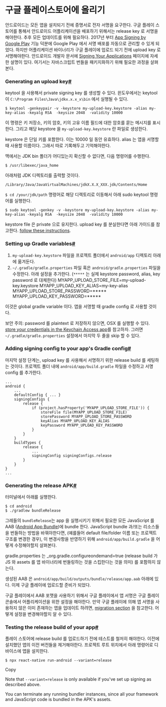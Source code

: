 # 구글 플레이스토어에 올리기

안드로이드는 모든 앱을 설치되기 전에 증명서로 전자 서명을 요구한다. 구글 플레이 스토어를 통해서 안드로이드 어플리케이션을 배포하기 위해서는 release key 로 서명을 해야한다. 추후 모든 업데이트를 위해 필요하다. 2017년 부터  [App Signing by Google Play](https://developer.android.com/studio/publish/app-signing#app-signing-google-play)  기능 덕분에 Google Play 에서 서명 배포를 자동으로 관리할 수 있게 되었다. 하지만 어플리케이션 바이너리가 구글 플레이에 업로드 되기 전에 upload key 로 서명해야한다. 
안드로이드 개발자 문서에  [Signing Your Applications](https://developer.android.com/tools/publishing/app-signing.html) 페이지에 자세한 설명이 있다. 여기서는 자바스크립트 번들을 패키지화하기 위해 필요한 과정을 살펴본다.

### Generating an upload key[#](https://reactnative.dev/docs/getting-started#generating-an-upload-key "Direct link to heading")

keytool 을 사용해서 private signing key 를 생성할 수 있다. 윈도우에서는 keytool 이 `C:\Program Files\Java\jdkx.x.x_x\bin` 에서 실행될 수 있다. 

```
$ keytool -genkeypair -v -keystore my-upload-key.keystore -alias my-key-alias -keyalg RSA  -keysize 2048  -validity 10000
```
이 명령은 키 저장소, 키의 암호, 키의 고유 이름 필드에 대한 암호를 묻는 메시지를 표시한다. 그리고 해당 keystore 을   `my-upload-key.keystore` 란 파일로 생성한다.

keystore 은 단일 키를 포함한다. 이는 10000 일 동안 유효하다. alias 는 앱을 서명할 때 사용할 이름이다. 그래서 따로 기록해두고 기억해야한다.

맥에서는 JDK bin 폴더가 어디있는지 확신할 수 없다면, 다음 명령어를 수행한다.

```
$ /usr/libexec/java_home
```
아래처럼 JDK 디렉토리를 출력할 것이다. 

```
/Library/Java/JavaVirtualMachines/jdkX.X.X_XXX.jdk/Contents/Home
```

`$ cd /your/jdk/path` 명령어로 해당 디렉토리로 이동해서 아래 sudo keytool 명령어를 실행한다. 

```
$ sudo keytool -genkey -v -keystore my-upload-key.keystore -alias my-key-alias -keyalg RSA  -keysize 2048  -validity 10000
```
keystore file 은 private 으로 유지한다. upload key 를 분실한다면 아래 가이드를 참고한다.
[follow these instructions](https://support.google.com/googleplay/android-developer/answer/7384423#reset).


### Setting up Gradle variables[#](https://reactnative.dev/docs/getting-started#setting-up-gradle-variables "Direct link to heading")

1. `my-upload-key.keystore` 파일을 프로젝트 폴더에서 `android/app` 디렉토리 아래에 옮겨둔다.
2. `~/.gradle/gradle.properties` 파일 혹은 `android/gradle.properties` 파일을 수정한다. 아래 설정을 추가한다. (`*****` 는 실제 keystore password, alias, key password 로 대체한다)
MYAPP_UPLOAD_STORE_FILE=my-upload-key.keystore
MYAPP_UPLOAD_KEY_ALIAS=my-key-alias
MYAPP_UPLOAD_STORE_PASSWORD=*****
MYAPP_UPLOAD_KEY_PASSWORD=*****

이것은 global gradle variable 이다. 앱을 서명할 때 gradle config 로 사용할 것이다. 

보안 주의: password 를 plaintext 로 저장하지 않으면, OSX 를 실행할 수 있다.  [store your credentials in the Keychain Access app](https://pilloxa.gitlab.io/posts/safer-passwords-in-gradle/)를 참고하자. 그러면 `~/.gradle/gradle.properties` 설정에서 마지막 두 줄을 skip 할 수 있다. 

### Adding signing config to your app's Gradle config[#](https://reactnative.dev/docs/getting-started#adding-signing-config-to-your-apps-gradle-config "Direct link to heading")

마지막 설정 단계는, upload key 를 사용해서 서명하기 위한 release build 를 세팅하는 것이다.
프로젝트 폴더 내에 `android/app/build.gradle` 파일을 수정하고 서명 config 를 추가한다.

```
...
android {
    ...
    defaultConfig { ... }
    signingConfigs {
        release {
            if (project.hasProperty('MYAPP_UPLOAD_STORE_FILE')) {
                storeFile file(MYAPP_UPLOAD_STORE_FILE)
                storePassword MYAPP_UPLOAD_STORE_PASSWORD
                keyAlias MYAPP_UPLOAD_KEY_ALIAS
                keyPassword MYAPP_UPLOAD_KEY_PASSWORD
            }
        }
    }
    buildTypes {
        release {
            ...
            signingConfig signingConfigs.release
        }
    }
}
...
```

### Generating the release APK[#](https://reactnative.dev/docs/getting-started#generating-the-release-apk "Direct link to heading")

터미널에서 아래를 실행한다.
```
$ cd android
$ ./gradlew bundleRelease
```
그레들의 `bundleRelease`는 app 을 실행시키기 위해서 필요한 모든 JavaScript 를 AAB ([Android App Bundle](https://developer.android.com/guide/app-bundle))에 bundle 한다. JavaScript bundle 과/또는 리소스들을 번들하는 방법을 바꿔야한다면, (예를들어 default file/folder 이름 또는 프로젝트 구조를 변경한 경우), 이 변경사항을 반영하기 위해 `android/app/build.gradle` 을 어떻게 수정해야할지 살펴본다.

gradle.properties 는 _org.gradle.configureondemand=true (release build 가 JS 와 assets 를 앱 바이너리에 번들링하는 것을 스킵한다는 것을 의미) 를 포함하지 않는다. 

생성된 AAB 은 `android/app/build/outputs/bundle/release/app.aab` 아래에 있다. 이제 구글 플레이에 업로드할 준비가 되었다.

구글 플레이에서 AAB 포맷을 사용하기 위해서 구글 플레이에서 앱 서명은 구글 플레이 콘솔에서 어플리케이션을 위한 설정을 해야한다. 만약 구글 플레이에 의해 앱 서명을 사용하지 않은 이미 존재하는 앱을 업데이트 하려면,  [migration section](https://reactnative.dev/docs/getting-started#migrating-old-android-react-native-apps-to-use-app-signing-by-google-play)  을 참고한다. 어떻게 설정을 변경해야할지 알 수 있다. 

### Testing the release build of your app[#](https://reactnative.dev/docs/getting-started#testing-the-release-build-of-your-app "Direct link to heading")

플레이 스토어에 release build 를 업로드하기 전에 테스트를 철저히 해야한다. 이전에 설치했던 앱의 이전 버전들을 제거해야한다. 프로젝트 루트 위치에서 아래 명령어로 디바이스에 앱을 설치한다.
```
$ npx react-native run-android --variant=release
```


Copy

Note that  `--variant=release`  is only available if you've set up signing as described above.

You can terminate any running bundler instances, since all your framework and JavaScript code is bundled in the APK's assets.
<!--stackedit_data:
eyJoaXN0b3J5IjpbLTY3NDIwMTIyMSwtMTY5NzAxMzI4OSwxND
AzMjM0NDQxLC0yMDE2MzU1NDI3LDMyMzAxNDEzNywtMzE5Njc1
MzkwLC0xMjM1MDkzNTc4LDczMDk5ODExNl19
-->